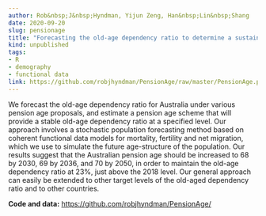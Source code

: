 ```yaml
---
author: Rob&nbsp;J&nbsp;Hyndman, Yijun Zeng, Han&nbsp;Lin&nbsp;Shang
date: 2020-09-20
slug: pensionage
title: "Forecasting the old-age dependency ratio to determine a sustainable pension age"
kind: unpublished
tags:
- R
- demography
- functional data
link: https://github.com/robjhyndman/PensionAge/raw/master/PensionAge.pdf
---
```


We forecast the old-age dependency ratio for Australia under various pension age proposals, and estimate a pension age scheme that will provide a stable old-age dependency ratio at a specified level. Our approach involves a stochastic population forecasting method based on coherent functional data models for mortality, fertility and net migration, which we use to simulate the future age-structure of the population. Our results suggest that the Australian pension age should be increased to 68 by 2030, 69 by 2036, and 70 by 2050, in order to maintain the old-age dependency ratio at 23%, just above the 2018 level. Our general approach can easily be extended to other target levels of the old-aged dependency ratio and to other countries.

**Code and data:** https://github.com/robjhyndman/PensionAge/
